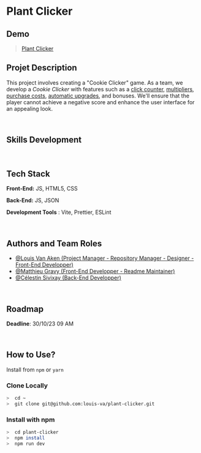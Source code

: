 # Plant Clicker

## Demo

> [Plant Clicker](https://louis-va.github.io/plant-clicker/)

## Projet Description

This project involves creating a "Cookie Clicker" game. As a team, we develop a _Cookie Clicker_ with features such as a <u>click counter</u>, <u>multipliers</u>, <u>purchase costs</u>, <u>automatic upgrades</u>, and bonuses. We'll ensure that the player cannot achieve a negative score and enhance the user interface for an appealing look.

<br/>

## Skills Development

<br/>

## Tech Stack

**Front-End:** JS, HTML5, CSS

**Back-End:** JS, JSON

**Development Tools** : Vite, Prettier, ESLint

<br/>

## Authors and Team Roles

- [@Louis Van Aken (Project Manager - Repository Manager - Designer - Front-End Developper)](https://www.github.com/louis-va)
- [@Matthieu Gravy (Front-End Developper - Readme Maintainer)](https://www.github.com/matthieuGravy)
- [@Célestin Sivixay (Back-End Developper)](https://www.github.com/Yaeshin)

<br/>

## Roadmap

**Deadline**: 30/10/23 09 AM

<br/>

## How to Use?

Install from `npm` or `yarn`

### Clone Locally

```bash
>  cd ~
>  git clone git@github.com:louis-va/plant-clicker.git
```

### Install with npm

```bash
>  cd plant-clicker
>  npm install
>  npm run dev
```

<br/>

